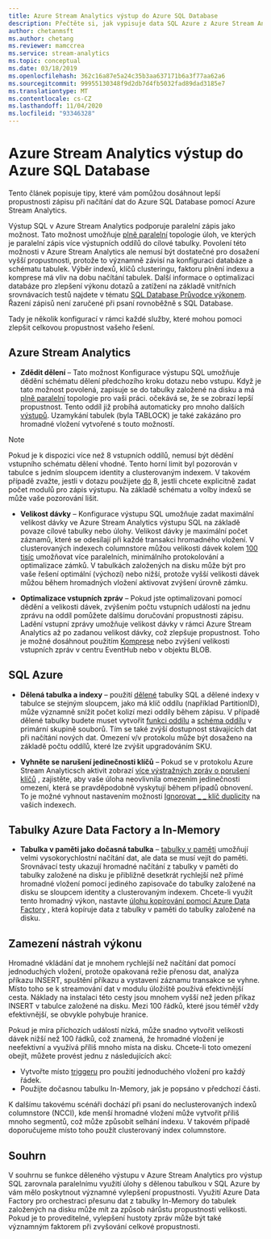 ```yaml
---
title: Azure Stream Analytics výstup do Azure SQL Database
description: Přečtěte si, jak vypisuje data SQL Azure z Azure Stream Analytics a dosahují vyšších sazeb propustnosti zápisu.
author: chetanmsft
ms.author: chetang
ms.reviewer: mamccrea
ms.service: stream-analytics
ms.topic: conceptual
ms.date: 03/18/2019
ms.openlocfilehash: 362c16a87e5a24c35b3aa637171b6a3f77aa62a6
ms.sourcegitcommit: 99955130348f9d2db7d4fb5032fad89dad3185e7
ms.translationtype: MT
ms.contentlocale: cs-CZ
ms.lasthandoff: 11/04/2020
ms.locfileid: "93346328"
---
```

# <a name="azure-stream-analytics-output-to-azure-sql-database"></a>Azure Stream Analytics výstup do Azure SQL Database

Tento článek popisuje tipy, které vám pomůžou dosáhnout lepší propustnosti zápisu při načítání dat do Azure SQL Database pomocí Azure Stream Analytics.

Výstup SQL v Azure Stream Analytics podporuje paralelní zápis jako možnost. Tato možnost umožňuje [plně paralelní](stream-analytics-parallelization.md#embarrassingly-parallel-jobs) topologie úloh, ve kterých je paralelní zápis více výstupních oddílů do cílové tabulky. Povolení této možnosti v Azure Stream Analytics ale nemusí být dostatečné pro dosažení vyšší propustnosti, protože to významně závisí na konfiguraci databáze a schématu tabulek. Výběr indexů, klíčů clusteringu, faktoru plnění indexu a komprese má vliv na dobu načítání tabulek. Další informace o optimalizaci databáze pro zlepšení výkonu dotazů a zatížení na základě vnitřních srovnávacích testů najdete v tématu [SQL Database Průvodce výkonem](../azure-sql/database/performance-guidance.md). Řazení zápisů není zaručené při psaní rovnoběžně s SQL Database.

Tady je několik konfigurací v rámci každé služby, které mohou pomoci zlepšit celkovou propustnost vašeho řešení.

## <a name="azure-stream-analytics"></a>Azure Stream Analytics

- **Zdědit dělení** – Tato možnost Konfigurace výstupu SQL umožňuje dědění schématu dělení předchozího kroku dotazu nebo vstupu. Když je tato možnost povolená, zapisuje se do tabulky založené na disku a má [plně paralelní](stream-analytics-parallelization.md#embarrassingly-parallel-jobs) topologie pro vaši práci. očekává se, že se zobrazí lepší propustnost. Tento oddíl již probíhá automaticky pro mnoho dalších [výstupů](stream-analytics-parallelization.md#partitions-in-inputs-and-outputs). Uzamykání tabulek (byla TABLOCK) je také zakázáno pro hromadné vložení vytvořené s touto možností.

> [!NOTE] 
> Pokud je k dispozici více než 8 vstupních oddílů, nemusí být dědění vstupního schématu dělení vhodné. Tento horní limit byl pozorován v tabulce s jedním sloupcem identity a clusterovaným indexem. V takovém případě zvažte, jestli v dotazu použijete [do](/stream-analytics-query/into-azure-stream-analytics#into-shard-count) 8, jestli chcete explicitně zadat počet modulů pro zápis výstupu. Na základě schématu a volby indexů se může vaše pozorování lišit.

- **Velikost dávky** – Konfigurace výstupu SQL umožňuje zadat maximální velikost dávky ve Azure Stream Analytics výstupu SQL na základě povaze cílové tabulky nebo úlohy. Velikost dávky je maximální počet záznamů, které se odesílají při každé transakci hromadného vložení. V clusterovaných indexech columnstore můžou velikosti dávek kolem [100 tisíc](/sql/relational-databases/indexes/columnstore-indexes-data-loading-guidance) umožňovat více paralelních, minimálního protokolování a optimalizace zámků. V tabulkách založených na disku může být pro vaše řešení optimální (výchozí) nebo nižší, protože vyšší velikosti dávek můžou během hromadných vložení aktivovat zvýšení úrovně zámku.

- **Optimalizace vstupních zpráv** – Pokud jste optimalizovani pomocí dědění a velikosti dávek, zvýšením počtu vstupních událostí na jednu zprávu na oddíl pomůžete dalšímu doručování propustnosti zápisu. Ladění vstupní zprávy umožňuje velikost dávky v rámci Azure Stream Analytics až po zadanou velikost dávky, což zlepšuje propustnost. Toho je možné dosáhnout použitím [Komprese](stream-analytics-define-inputs.md) nebo zvýšení velikosti vstupních zpráv v centru EventHub nebo v objektu BLOB.

## <a name="sql-azure"></a>SQL Azure

- **Dělená tabulka a indexy** – použití [dělené](/sql/relational-databases/partitions/partitioned-tables-and-indexes) tabulky SQL a dělené indexy v tabulce se stejným sloupcem, jako má klíč oddílu (například PartitionID), může významně snížit počet kolizí mezi oddíly během zápisu. V případě dělené tabulky budete muset vytvořit [funkci oddílu](/sql/t-sql/statements/create-partition-function-transact-sql) a [schéma oddílu](/sql/t-sql/statements/create-partition-scheme-transact-sql) v primární skupině souborů. Tím se také zvýší dostupnost stávajících dat při načítání nových dat. Omezení v/v protokolu může být dosaženo na základě počtu oddílů, které lze zvýšit upgradováním SKU.

- **Vyhněte se narušení jedinečnosti klíčů** – Pokud se v protokolu Azure Stream Analyticsch aktivit zobrazí [více výstražných zpráv o porušení klíčů](stream-analytics-troubleshoot-output.md#key-violation-warning-with-azure-sql-database-output) , zajistěte, aby vaše úloha neovlivnila omezením jedinečnosti omezení, která se pravděpodobně vyskytují během případů obnovení. To je možné vyhnout nastavením možnosti [Ignorovat \_ \_ klíč duplicity](stream-analytics-troubleshoot-output.md#key-violation-warning-with-azure-sql-database-output) na vašich indexech.

## <a name="azure-data-factory-and-in-memory-tables"></a>Tabulky Azure Data Factory a In-Memory

- **Tabulka v paměti jako dočasná tabulka** – [tabulky v paměti](/sql/relational-databases/in-memory-oltp/in-memory-oltp-in-memory-optimization) umožňují velmi vysokorychlostní načítání dat, ale data se musí vejít do paměti. Srovnávací testy ukazují hromadné načítání z tabulky v paměti do tabulky založené na disku je přibližně desetkrát rychlejší než přímé hromadné vložení pomocí jediného zapisovače do tabulky založené na disku se sloupcem identity a clusterovaným indexem. Chcete-li využít tento hromadný výkon, nastavte [úlohu kopírování pomocí Azure Data Factory](../data-factory/connector-azure-sql-database.md) , která kopíruje data z tabulky v paměti do tabulky založené na disku.

## <a name="avoiding-performance-pitfalls"></a>Zamezení nástrah výkonu
Hromadné vkládání dat je mnohem rychlejší než načítání dat pomocí jednoduchých vložení, protože opakovaná režie přenosu dat, analýza příkazu INSERT, spuštění příkazu a vystavení záznamu transakce se vyhne. Místo toho se k streamování dat v modulu úložiště používá efektivnější cesta. Náklady na instalaci této cesty jsou mnohem vyšší než jeden příkaz INSERT v tabulce založené na disku. Mezi 100 řádků, které jsou téměř vždy efektivnější, se obvykle pohybuje hranice. 

Pokud je míra příchozích událostí nízká, může snadno vytvořit velikosti dávek nižší než 100 řádků, což znamená, že hromadné vložení je neefektivní a využívá příliš mnoho místa na disku. Chcete-li toto omezení obejít, můžete provést jednu z následujících akcí:
* Vytvořte místo [triggeru](/sql/t-sql/statements/create-trigger-transact-sql) pro použití jednoduchého vložení pro každý řádek.
* Použijte dočasnou tabulku In-Memory, jak je popsáno v předchozí části.

K dalšímu takovému scénáři dochází při psaní do neclusterovaných indexů columnstore (NCCI), kde menší hromadné vložení může vytvořit příliš mnoho segmentů, což může způsobit selhání indexu. V takovém případě doporučujeme místo toho použít clusterovaný index columnstore.

## <a name="summary"></a>Souhrn

V souhrnu se funkce děleného výstupu v Azure Stream Analytics pro výstup SQL zarovnala paralelnímu využití úlohy s dělenou tabulkou v SQL Azure by vám mělo poskytnout významné vylepšení propustnosti. Využití Azure Data Factory pro orchestraci přesunu dat z tabulky In-Memory do tabulek založených na disku může mít za způsob nárůstu propustnosti velikosti. Pokud je to proveditelné, vylepšení hustoty zpráv může být také významným faktorem při zvyšování celkové propustnosti.